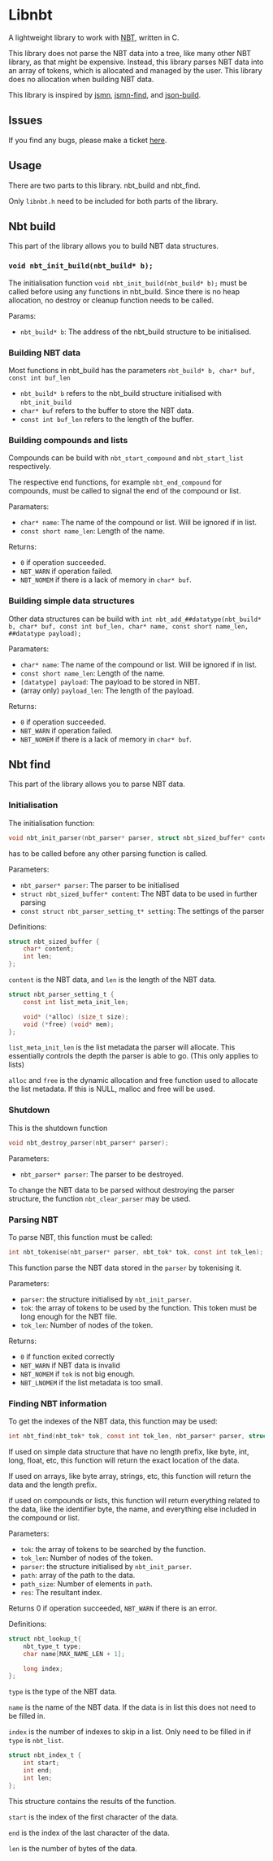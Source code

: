 # Libnbt
A lightweight library to work with [NBT](https://wiki.vg/NBT), written in C.

This library does not parse the NBT data into a tree, like many other NBT library, as that might be expensive. Instead, this library parses NBT data into an array of tokens, which is allocated and managed by the user. This library does no allocation when building NBT data.

This library is inspired by [jsmn](https://github.com/zserge/jsmn), [jsmn-find](https://github.com/lcsmuller/jsmn-find), and [json-build](https://github.com/lcsmuller/json-build).

## Issues
If you find any bugs, please make a ticket [here](https://todo.sr.ht/~azbantium/libnbt).

## Usage
There are two parts to this library. nbt_build and nbt_find.

Only `libnbt.h` need to be included for both parts of the library.

## Nbt build
This part of the library allows you to build NBT data structures.

### `void nbt_init_build(nbt_build* b);`
The initialisation function `void nbt_init_build(nbt_build* b);` must be called before using any functions in nbt_build.
Since there is no heap allocation, no destroy or cleanup function needs to be called.

Params:
- `nbt_build* b`: The address of the nbt_build structure to be initialised.

### Building NBT data
Most functions in nbt_build has the parameters `nbt_build* b, char* buf, const int buf_len`

- `nbt_build* b` refers to the nbt_build structure initialised with `nbt_init_build`
- `char* buf` refers to the buffer to store the NBT data.
- `const int buf_len` refers to the length of the buffer.

### Building compounds and lists
Compounds can be build with `nbt_start_compound` and `nbt_start_list` respectively. 

The respective end functions, for example `nbt_end_compound` for compounds, must be called to signal the end of the compound or list.

Paramaters:
- `char* name`: The name of the compound or list. Will be ignored if in list.
- `const short name_len`: Length of the name.

Returns:
- `0` if operation succeeded.
- `NBT_WARN` if operation failed.
- `NBT_NOMEM` if there is a lack of memory in `char* buf`.

### Building simple data structures
Other data structures can be build with `int nbt_add_##datatype(nbt_build* b, char* buf, const int buf_len, char* name, const short name_len, ##datatype payload);`

Paramaters:
- `char* name`: The name of the compound or list. Will be ignored if in list.
- `const short name_len`: Length of the name.
- `[datatype] payload`: The payload to be stored in NBT.
- (array only) `payload_len`: The length of the payload.

Returns:
- `0` if operation succeeded.
- `NBT_WARN` if operation failed.
- `NBT_NOMEM` if there is a lack of memory in `char* buf`.

## Nbt find
This part of the library allows you to parse NBT data.

### Initialisation
The initialisation function:
```C
void nbt_init_parser(nbt_parser* parser, struct nbt_sized_buffer* content, const struct nbt_parser_setting_t* setting);
```
has to be called before any other parsing function is called.

Parameters:
- `nbt_parser* parser`: The parser to be initialised
- `struct nbt_sized_buffer* content`: The NBT data to be used in further parsing
- `const struct nbt_parser_setting_t* setting`: The settings of the parser

Definitions:
```C
struct nbt_sized_buffer {
    char* content;
    int len;
};
```
`content` is the NBT data, and `len` is the length of the NBT data.

```C
struct nbt_parser_setting_t {
    const int list_meta_init_len;

    void* (*alloc) (size_t size);
    void (*free) (void* mem);
};

```

`list_meta_init_len` is the list metadata the parser will allocate. This essentially controls the depth the parser is able to go. (This only applies to lists)

`alloc` and `free` is the dynamic allocation and free function used to allocate the list metadata. If this is NULL, malloc and free will be used.

### Shutdown
This is the shutdown function

```C
void nbt_destroy_parser(nbt_parser* parser);
```

Parameters:
- `nbt_parser* parser`: The parser to be destroyed.

To change the NBT data to be parsed without destroying the parser structure, the function `nbt_clear_parser` may be used.

### Parsing NBT
To parse NBT, this function must be called:
```C
int nbt_tokenise(nbt_parser* parser, nbt_tok* tok, const int tok_len);
```
This function parse the NBT data stored in the `parser` by tokenising it.

Parameters:
- `parser`: the structure initialised by `nbt_init_parser`.
- `tok`: the array of tokens to be used by the function. This token must be long enough for the NBT file.
- `tok_len`: Number of nodes of the token.

Returns:
- `0` if function exited correctly
- `NBT_WARN` if NBT data is invalid
- `NBT_NOMEM` if `tok` is not big enough.
- `NBT_LNOMEM` if the list metadata is too small.

### Finding NBT information

To get the indexes of the NBT data, this function may be used:
```C
int nbt_find(nbt_tok* tok, const int tok_len, nbt_parser* parser, struct nbt_lookup_t* path, int path_size, struct nbt_index_t* res);
```
If used on simple data structure that have no length prefix, like byte, int, long, float, etc, this function will return the exact location of the data.

If used on arrays, like byte array, strings, etc, this function will return the data and the length prefix.

if used on compounds or lists, this function will return everything related to the data, like the identifier byte, the name, and everything else included in the compound or list.

Parameters:
- `tok`: the array of tokens to be searched by the function.
- `tok_len`: Number of nodes of the token.
- `parser`: the structure initialised by `nbt_init_parser`.
- `path`: array of the path to the data.
- `path_size`: Number of elements in `path`.
- `res`: The resultant index.

Returns 0 if operation succeeded, `NBT_WARN` if there is an error.

Definitions:
```c
struct nbt_lookup_t{
    nbt_type_t type;
    char name[MAX_NAME_LEN + 1];

    long index;
};
```
`type` is the type of the NBT data.

`name` is the name of the NBT data. If the data is in list this does not need to be filled in.

`index` is the number of indexes to skip in a list. Only need to be filled in if `type` is `nbt_list`.


```c
struct nbt_index_t {
    int start;
    int end;
    int len;
};
```
This structure contains the results of the function.

`start` is the index of the first character of the data.

`end` is the index of the last character of the data.

`len` is the number of bytes of the data.

